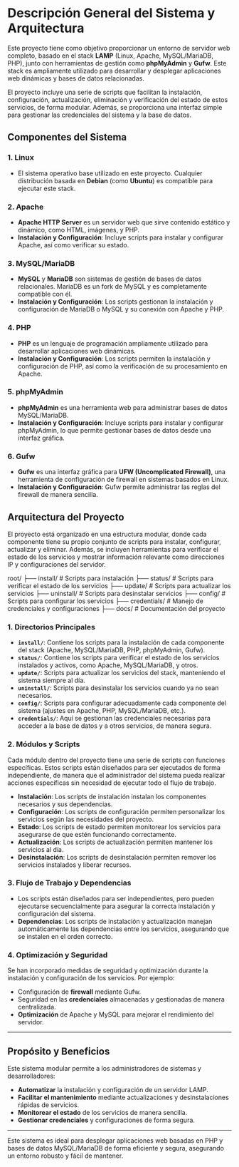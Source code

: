 # Descripción General del Sistema y Arquitectura

Este proyecto tiene como objetivo proporcionar un entorno de servidor web completo, basado en el stack **LAMP** (Linux, Apache, MySQL/MariaDB, PHP), junto con herramientas de gestión como **phpMyAdmin** y **Gufw**. Este stack es ampliamente utilizado para desarrollar y desplegar aplicaciones web dinámicas y bases de datos relacionadas.

El proyecto incluye una serie de scripts que facilitan la instalación, configuración, actualización, eliminación y verificación del estado de estos servicios, de forma modular. Además, se proporciona una interfaz simple para gestionar las credenciales del sistema y la base de datos.

## Componentes del Sistema

### 1. **Linux**
   - El sistema operativo base utilizado en este proyecto. Cualquier distribución basada en **Debian** (como **Ubuntu**) es compatible para ejecutar este stack.

### 2. **Apache**
   - **Apache HTTP Server** es un servidor web que sirve contenido estático y dinámico, como HTML, imágenes, y PHP.
   - **Instalación y Configuración**: Incluye scripts para instalar y configurar Apache, así como verificar su estado.

### 3. **MySQL/MariaDB**
   - **MySQL** y **MariaDB** son sistemas de gestión de bases de datos relacionales. MariaDB es un fork de MySQL y es completamente compatible con él.
   - **Instalación y Configuración**: Los scripts gestionan la instalación y configuración de MariaDB o MySQL y su conexión con Apache y PHP.

### 4. **PHP**
   - **PHP** es un lenguaje de programación ampliamente utilizado para desarrollar aplicaciones web dinámicas.
   - **Instalación y Configuración**: Los scripts permiten la instalación y configuración de PHP, así como la verificación de su procesamiento en Apache.

### 5. **phpMyAdmin**
   - **phpMyAdmin** es una herramienta web para administrar bases de datos MySQL/MariaDB.
   - **Instalación y Configuración**: Incluye scripts para instalar y configurar phpMyAdmin, lo que permite gestionar bases de datos desde una interfaz gráfica.

### 6. **Gufw**
   - **Gufw** es una interfaz gráfica para **UFW (Uncomplicated Firewall)**, una herramienta de configuración de firewall en sistemas basados en Linux.
   - **Instalación y Configuración**: Gufw permite administrar las reglas del firewall de manera sencilla.

## Arquitectura del Proyecto

El proyecto está organizado en una estructura modular, donde cada componente tiene su propio conjunto de scripts para instalar, configurar, actualizar y eliminar. Además, se incluyen herramientas para verificar el estado de los servicios y mostrar información relevante como direcciones IP y configuraciones del servidor.

root/
├── install/               # Scripts para instalación
├── status/                # Scripts para verificar el estado de los servicios
├── update/                # Scripts para actualizar los servicios
├── uninstall/             # Scripts para desinstalar servicios
├── config/                # Scripts para configurar los servicios
├── credentials/           # Manejo de credenciales y configuraciones
├── docs/                  # Documentación del proyecto


### 1. **Directorios Principales**

- **`install/`**: Contiene los scripts para la instalación de cada componente del stack (Apache, MySQL/MariaDB, PHP, phpMyAdmin, Gufw).
- **`status/`**: Contiene los scripts para verificar el estado de los servicios instalados y activos, como Apache, MySQL/MariaDB, y otros.
- **`update/`**: Scripts para actualizar los servicios del stack, manteniendo el sistema siempre al día.
- **`uninstall/`**: Scripts para desinstalar los servicios cuando ya no sean necesarios.
- **`config/`**: Scripts para configurar adecuadamente cada componente del sistema (ajustes en Apache, PHP, MySQL/MariaDB, etc.).
- **`credentials/`**: Aquí se gestionan las credenciales necesarias para acceder a la base de datos y a otros servicios, de manera segura.

### 2. **Módulos y Scripts**

Cada módulo dentro del proyecto tiene una serie de scripts con funciones específicas. Estos scripts están diseñados para ser ejecutados de forma independiente, de manera que el administrador del sistema pueda realizar acciones específicas sin necesidad de ejecutar todo el flujo de trabajo.

- **Instalación**: Los scripts de instalación instalan los componentes necesarios y sus dependencias.
- **Configuración**: Los scripts de configuración permiten personalizar los servicios según las necesidades del proyecto.
- **Estado**: Los scripts de estado permiten monitorear los servicios para asegurarse de que estén funcionando correctamente.
- **Actualización**: Los scripts de actualización permiten mantener los servicios al día.
- **Desinstalación**: Los scripts de desinstalación permiten remover los servicios instalados y liberar recursos.

### 3. **Flujo de Trabajo y Dependencias**

- Los scripts están diseñados para ser independientes, pero pueden ejecutarse secuencialmente para asegurar la correcta instalación y configuración del sistema.
- **Dependencias**: Los scripts de instalación y actualización manejan automáticamente las dependencias entre los servicios, asegurando que se instalen en el orden correcto.

### 4. **Optimización y Seguridad**

Se han incorporado medidas de seguridad y optimización durante la instalación y configuración de los servicios. Por ejemplo:

- Configuración de **firewall** mediante Gufw.
- Seguridad en las **credenciales** almacenadas y gestionadas de manera centralizada.
- **Optimización** de Apache y MySQL para mejorar el rendimiento del servidor.

---

## Propósito y Beneficios

Este sistema modular permite a los administradores de sistemas y desarrolladores:

- **Automatizar** la instalación y configuración de un servidor LAMP.
- **Facilitar el mantenimiento** mediante actualizaciones y desinstalaciones rápidas de servicios.
- **Monitorear el estado** de los servicios de manera sencilla.
- **Gestionar credenciales** y configuraciones de forma segura.

---

Este sistema es ideal para desplegar aplicaciones web basadas en PHP y bases de datos MySQL/MariaDB de forma eficiente y segura, asegurando un entorno robusto y fácil de mantener.

